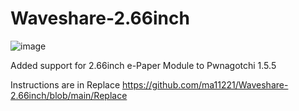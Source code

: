 # Waveshare-2.66inch
![image](https://github.com/ma11221/Waveshare-2.66inch/assets/101526230/d9f73813-6967-4be8-bc35-af236554f309)

Added support for 2.66inch e-Paper Module to Pwnagotchi 1.5.5

Instructions are in Replace
https://github.com/ma11221/Waveshare-2.66inch/blob/main/Replace
